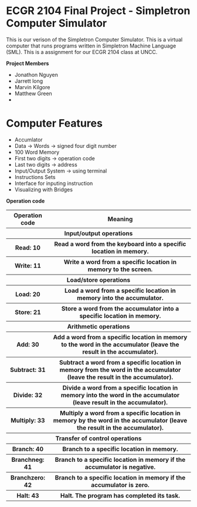 # ECGR 2104 Final Project - Simpletron Computer Simulator

This is our verison of the Simpletron Computer Simulator.
This is a virtual computer that runs programs written in Simpletron Machine Language (SML).
This is a assignment for our ECGR 2104 class at UNCC.

<b>Project Members</b>
<ul>  
  <li>Jonathon Nguyen</li>
  <li>Jarrett long</li>
  <li>Marvin Kilgore</li>
  <li>Matthew Green<li>
</ul>

# Computer Features

<ul>  
  <li>Accumlator</li>
  <li>Data -> Words -> signed four digit number</li>
  <li>100 Word Memory</li>
  <li>First two digits -> operation code</li>
  <li>Last two digits -> address</li>
  <li>Input/Output System -> using terminal</li>
  <li>Instructions Sets</li>
  <li>Interface for inputing instruction</li>
  <li>Visualizing with Bridges</li>
</ul>

<b>Operation code</b>
<table style="width:100%">
  <tr>
    <th>Operation code</th>
    <th>Meaning</th>
  </tr>
  <tr>
    <th colspan="2">Input/output operations</th>
  </tr>
  <tr>
    <th>Read: 10</th>
    <th>Read a word from the keyboard into a specific location in memory.</th>
  </tr>
  <tr>
    <th>Write: 11</th>
    <th>Write a word from a specific location in memory to the screen.</th>
  </tr>
    <tr>
    <th colspan="2">Load/store operations</th>
  </tr>
  <tr>
    <th>Load: 20</th>
    <th>Load a word from a specific location in memory into the accumulator.</th>
  </tr>
  <tr>
    <th>Store: 21</th>
    <th>Store a word from the accumulator into a specific location in memory.</th>
  </tr>
    <tr>
    <th colspan="2">Arithmetic operations</th>
  </tr>
  <tr>
    <th>Add: 30</th>
    <th>Add a word from a specific location in memory to the word in the accumulator (leave the result in the accumulator).</th>
  </tr>
  <tr>
    <th>Subtract: 31</th>
    <th>Subtract a word from a specific location in memory from the word in the accumulator (leave the result in the accumulator).</th>
  </tr>
  <tr>
    <th>Divide: 32</th>
    <th>Divide a word from a specific location in memory into the word in the accumulator (leave result in the accumulator).</th>
  </tr>
  <tr>
    <th>Multiply: 33</th>
    <th>Multiply a word from a specific location in memory by the word in the accumulator (leave the result in the accumulator).</th>
  </tr>
    <tr>
    <th colspan="2">Transfer of control operations</th>
  </tr>
  <tr>
    <th>Branch: 40</th>
    <th>Branch to a specific location in memory.</th>
  </tr>
  <tr>
    <th>Branchneg: 41</th>
    <th>Branch to a specific location in memory if the accumulator is negative.</th>
  </tr>
  <tr>
    <th>Branchzero: 42</th>
    <th>Branch to a specific location in memory if the accumulator is zero.</th>
  </tr>
  <tr>
    <th>Halt: 43</th>
    <th>Halt. The program has completed its task.</th>
  </tr>
</table>
